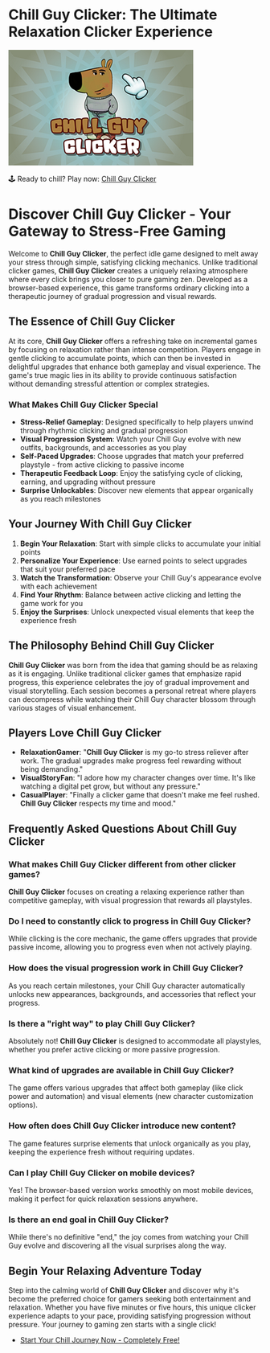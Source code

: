 # Chill Guy Clicker: The Ultimate Relaxation Clicker Experience

![Chill Guy Clicker](https://raw.githubusercontent.com/bearclicker/chill-guy-clicker/refs/heads/main/chill-guy-clicker.png "Chill Guy Clicker")

🕹️ Ready to chill? Play now: [Chill Guy Clicker](https://clicker-game.com/chill-guy-clicker/ "Chill Guy Clicker")

# Discover Chill Guy Clicker - Your Gateway to Stress-Free Gaming

Welcome to **Chill Guy Clicker**, the perfect idle game designed to melt away your stress through simple, satisfying clicking mechanics. Unlike traditional clicker games, **Chill Guy Clicker** creates a uniquely relaxing atmosphere where every click brings you closer to pure gaming zen. Developed as a browser-based experience, this game transforms ordinary clicking into a therapeutic journey of gradual progression and visual rewards.

## The Essence of Chill Guy Clicker

At its core, **Chill Guy Clicker** offers a refreshing take on incremental games by focusing on relaxation rather than intense competition. Players engage in gentle clicking to accumulate points, which can then be invested in delightful upgrades that enhance both gameplay and visual experience. The game's true magic lies in its ability to provide continuous satisfaction without demanding stressful attention or complex strategies.

### What Makes Chill Guy Clicker Special

- **Stress-Relief Gameplay**: Designed specifically to help players unwind through rhythmic clicking and gradual progression
- **Visual Progression System**: Watch your Chill Guy evolve with new outfits, backgrounds, and accessories as you play
- **Self-Paced Upgrades**: Choose upgrades that match your preferred playstyle - from active clicking to passive income
- **Therapeutic Feedback Loop**: Enjoy the satisfying cycle of clicking, earning, and upgrading without pressure
- **Surprise Unlockables**: Discover new elements that appear organically as you reach milestones

## Your Journey With Chill Guy Clicker

1. **Begin Your Relaxation**: Start with simple clicks to accumulate your initial points
2. **Personalize Your Experience**: Use earned points to select upgrades that suit your preferred pace
3. **Watch the Transformation**: Observe your Chill Guy's appearance evolve with each achievement
4. **Find Your Rhythm**: Balance between active clicking and letting the game work for you
5. **Enjoy the Surprises**: Unlock unexpected visual elements that keep the experience fresh

## The Philosophy Behind Chill Guy Clicker

**Chill Guy Clicker** was born from the idea that gaming should be as relaxing as it is engaging. Unlike traditional clicker games that emphasize rapid progress, this experience celebrates the joy of gradual improvement and visual storytelling. Each session becomes a personal retreat where players can decompress while watching their Chill Guy character blossom through various stages of visual enhancement.

## Players Love Chill Guy Clicker

- **RelaxationGamer**: "**Chill Guy Clicker** is my go-to stress reliever after work. The gradual upgrades make progress feel rewarding without being demanding."
- **VisualStoryFan**: "I adore how my character changes over time. It's like watching a digital pet grow, but without any pressure."
- **CasualPlayer**: "Finally a clicker game that doesn't make me feel rushed. **Chill Guy Clicker** respects my time and mood."

## Frequently Asked Questions About Chill Guy Clicker

### What makes Chill Guy Clicker different from other clicker games?
**Chill Guy Clicker** focuses on creating a relaxing experience rather than competitive gameplay, with visual progression that rewards all playstyles.

### Do I need to constantly click to progress in Chill Guy Clicker?
While clicking is the core mechanic, the game offers upgrades that provide passive income, allowing you to progress even when not actively playing.

### How does the visual progression work in Chill Guy Clicker?
As you reach certain milestones, your Chill Guy character automatically unlocks new appearances, backgrounds, and accessories that reflect your progress.

### Is there a "right way" to play Chill Guy Clicker?
Absolutely not! **Chill Guy Clicker** is designed to accommodate all playstyles, whether you prefer active clicking or more passive progression.

### What kind of upgrades are available in Chill Guy Clicker?
The game offers various upgrades that affect both gameplay (like click power and automation) and visual elements (new character customization options).

### How often does Chill Guy Clicker introduce new content?
The game features surprise elements that unlock organically as you play, keeping the experience fresh without requiring updates.

### Can I play Chill Guy Clicker on mobile devices?
Yes! The browser-based version works smoothly on most mobile devices, making it perfect for quick relaxation sessions anywhere.

### Is there an end goal in Chill Guy Clicker?
While there's no definitive "end," the joy comes from watching your Chill Guy evolve and discovering all the visual surprises along the way.

## Begin Your Relaxing Adventure Today

Step into the calming world of **Chill Guy Clicker** and discover why it's become the preferred choice for gamers seeking both entertainment and relaxation. Whether you have five minutes or five hours, this unique clicker experience adapts to your pace, providing satisfying progression without pressure. Your journey to gaming zen starts with a single click!

- [Start Your Chill Journey Now - Completely Free!](https://clicker-game.com/chill-guy-clicker/)
